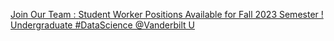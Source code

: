 [Join Our Team : Student Worker Positions Available for Fall 2023 Semester !   Undergraduate #DataScience   @Vanderbilt U](https://qi.tc/qi/116649)